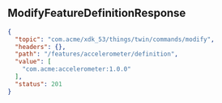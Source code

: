## ModifyFeatureDefinitionResponse

```json
{
  "topic": "com.acme/xdk_53/things/twin/commands/modify",
  "headers": {},
  "path": "/features/accelerometer/definition",
  "value": [
    "com.acme:accelerometer:1.0.0"
  ],
  "status": 201
}
```

